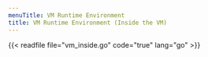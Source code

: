 ```yaml
---
menuTitle: VM Runtime Environment
title: VM Runtime Environment (Inside the VM)
---
```


{{< readfile file="vm_inside.go" code="true" lang="go" >}}
